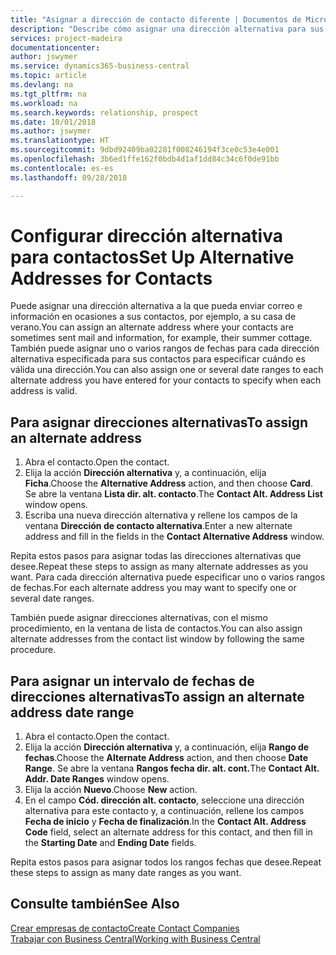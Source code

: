 ```yaml
---
title: "Asignar a dirección de contacto diferente | Documentos de Microsoft"
description: "Describe cómo asignar una dirección alternativa para sus contactos o clientes potenciales, a la que a veces se envía información."
services: project-madeira
documentationcenter: 
author: jswymer
ms.service: dynamics365-business-central
ms.topic: article
ms.devlang: na
ms.tgt_pltfrm: na
ms.workload: na
ms.search.keywords: relationship, prospect
ms.date: 10/01/2018
ms.author: jswymer
ms.translationtype: HT
ms.sourcegitcommit: 9dbd92409ba02281f008246194f3ce0c53e4e001
ms.openlocfilehash: 3b6ed1ffe162f0bdb4d1af1dd84c34c6f0de91bb
ms.contentlocale: es-es
ms.lasthandoff: 09/28/2018

---
```

# <a name="set-up-alternative-addresses-for-contacts"></a><span data-ttu-id="3393b-103">Configurar dirección alternativa para contactos</span><span class="sxs-lookup"><span data-stu-id="3393b-103">Set Up Alternative Addresses for Contacts</span></span>
<span data-ttu-id="3393b-104">Puede asignar una dirección alternativa a la que pueda enviar correo e información en ocasiones a sus contactos, por ejemplo, a su casa de verano.</span><span class="sxs-lookup"><span data-stu-id="3393b-104">You can assign an alternate address where your contacts are sometimes sent mail and information, for example, their summer cottage.</span></span> <span data-ttu-id="3393b-105">También puede asignar uno o varios rangos de fechas para cada dirección alternativa especificada para sus contactos para especificar cuándo es válida una dirección.</span><span class="sxs-lookup"><span data-stu-id="3393b-105">You can also assign one or several date ranges to each alternate address you have entered for your contacts to specify when each address is valid.</span></span>

## <a name="to-assign-an-alternate-address"></a><span data-ttu-id="3393b-106">Para asignar direcciones alternativas</span><span class="sxs-lookup"><span data-stu-id="3393b-106">To assign an alternate address</span></span>
1. <span data-ttu-id="3393b-107">Abra el contacto.</span><span class="sxs-lookup"><span data-stu-id="3393b-107">Open the contact.</span></span>
2. <span data-ttu-id="3393b-108">Elija la acción **Dirección alternativa** y, a continuación, elija **Ficha**.</span><span class="sxs-lookup"><span data-stu-id="3393b-108">Choose the **Alternative Address** action, and then choose **Card**.</span></span> <span data-ttu-id="3393b-109">Se abre la ventana **Lista dir. alt. contacto**.</span><span class="sxs-lookup"><span data-stu-id="3393b-109">The **Contact Alt. Address List** window opens.</span></span>
3. <span data-ttu-id="3393b-110">Escriba una nueva dirección alternativa y rellene los campos de la ventana **Dirección de contacto alternativa**.</span><span class="sxs-lookup"><span data-stu-id="3393b-110">Enter a new alternate address and fill in the fields in the **Contact Alternative Address** window.</span></span>

<span data-ttu-id="3393b-111">Repita estos pasos para asignar todas las direcciones alternativas que desee.</span><span class="sxs-lookup"><span data-stu-id="3393b-111">Repeat these steps to assign as many alternate addresses as you want.</span></span> <span data-ttu-id="3393b-112">Para cada dirección alternativa puede especificar uno o varios rangos de fechas.</span><span class="sxs-lookup"><span data-stu-id="3393b-112">For each alternate address you may want to specify one or several date ranges.</span></span>

<span data-ttu-id="3393b-113">También puede asignar direcciones alternativas, con el mismo procedimiento, en la ventana de lista de contactos.</span><span class="sxs-lookup"><span data-stu-id="3393b-113">You can also assign alternate addresses from the contact list window by following the same procedure.</span></span>

## <a name="to-assign-an-alternate-address-date-range"></a><span data-ttu-id="3393b-114">Para asignar un intervalo de fechas de direcciones alternativas</span><span class="sxs-lookup"><span data-stu-id="3393b-114">To assign an alternate address date range</span></span>
1. <span data-ttu-id="3393b-115">Abra el contacto.</span><span class="sxs-lookup"><span data-stu-id="3393b-115">Open the contact.</span></span>
2. <span data-ttu-id="3393b-116">Elija la acción **Dirección alternativa** y, a continuación, elija **Rango de fechas**.</span><span class="sxs-lookup"><span data-stu-id="3393b-116">Choose the **Alternate Address** action, and then choose **Date Range**.</span></span> <span data-ttu-id="3393b-117">Se abre la ventana **Rangos fecha dir. alt. cont.**</span><span class="sxs-lookup"><span data-stu-id="3393b-117">The **Contact Alt. Addr. Date Ranges** window opens.</span></span>
3. <span data-ttu-id="3393b-118">Elija la acción **Nuevo**.</span><span class="sxs-lookup"><span data-stu-id="3393b-118">Choose **New** action.</span></span>
4. <span data-ttu-id="3393b-119">En el campo **Cód. dirección alt. contacto**, seleccione una dirección alternativa para este contacto y, a continuación, rellene los campos **Fecha de inicio** y **Fecha de finalización**.</span><span class="sxs-lookup"><span data-stu-id="3393b-119">In the **Contact Alt. Address Code** field, select an alternate address for this contact, and then fill in the **Starting Date** and **Ending Date** fields.</span></span>

<span data-ttu-id="3393b-120">Repita estos pasos para asignar todos los rangos fechas que desee.</span><span class="sxs-lookup"><span data-stu-id="3393b-120">Repeat these steps to assign as many date ranges as you want.</span></span>

## <a name="see-also"></a><span data-ttu-id="3393b-121">Consulte también</span><span class="sxs-lookup"><span data-stu-id="3393b-121">See Also</span></span>
[<span data-ttu-id="3393b-122">Crear empresas de contacto</span><span class="sxs-lookup"><span data-stu-id="3393b-122">Create Contact Companies</span></span>](marketing-create-contact-companies.md)  
[<span data-ttu-id="3393b-123">Trabajar con Business Central</span><span class="sxs-lookup"><span data-stu-id="3393b-123">Working with Business Central</span></span>](ui-work-product.md)

